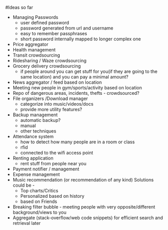 #Ideas so far
- Managing Passwords
    - user defined password
    - password generated from url and username
    - easy to remember passphrases
    - short password internally mapped to longer complex one
- Price aggregator
- Health management
- Transit crowdsourcing
- Ridesharing / Waze crowdsourcing
- Grocery delivery crowdsourcing
    - if people around you can get stuff for you(if they are going to the same location) and you can pay a minimal amount?
- News aggregator / feed based on location
- Meeting new people in gym/sports/activity based on location
- Repo of dangerous areas, incidents, thefts - crowdsourced?
- File organizers /Download manager
    - categorize into music/videos/docs
    - provide more utility features?
- Backup management
    - automatic backup?
    - manual
    - other techniques
- Attendance system
    - how to detect how many people are in a room or class 
    - rfid
    - connected to the wifi access point
- Renting application
    - rent stuff from people near you
- Payment notifier / management
- Expense management
- Music recommendation (or recommendation of any kind) Solutions could be - 
    - Top charts/Critics
    - Personalized based on history
    - based on Friends
- Breaking filter bubble - meeting people with very opposite/different background/views to you
- Aggregate (stack-overflow/web code snippets) for efficient search and retrieval later
